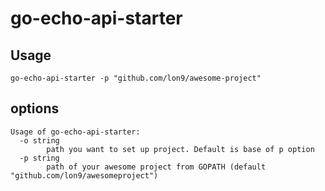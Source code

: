 # go-echo-api-starter

## Usage

```
go-echo-api-starter -p "github.com/lon9/awesome-project"
```

## options

```
Usage of go-echo-api-starter:
  -o string
        path you want to set up project. Default is base of p option
  -p string
        path of your awesome project from GOPATH (default "github.com/lon9/awesomeproject")

```
